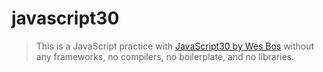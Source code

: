 # javascript30
> This is a JavaScript practice with [JavaScript30 by Wes Bos](https://javascript30.com/) without any frameworks, no compilers, no boilerplate, and no libraries.
